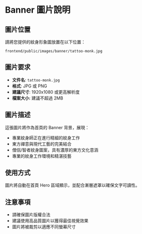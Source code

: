 # Banner 圖片說明

## 圖片位置
請將您提供的紋身形象圖放置在以下位置：
```
frontend/public/images/banner/tattoo-monk.jpg
```

## 圖片要求
- **文件名**: `tattoo-monk.jpg`
- **格式**: JPG 或 PNG
- **建議尺寸**: 1920x1080 或更高解析度
- **檔案大小**: 建議不超過 2MB

## 圖片描述
這張圖片將作為首頁的 Banner 背景，展現：
- 專業紋身師正在進行精細的紋身工作
- 東方禪意與現代工藝的完美結合
- 僧侶/智者紋身圖案，具有濃厚的東方文化意涵
- 專業的紋身工作環境和精湛技藝

## 使用方式
圖片將自動在首頁 Hero 區域顯示，並配合漸層遮罩以確保文字可讀性。

## 注意事項
- 請確保圖片版權合法
- 建議使用高品質圖片以獲得最佳視覺效果
- 圖片將被裁剪以適應不同螢幕尺寸
